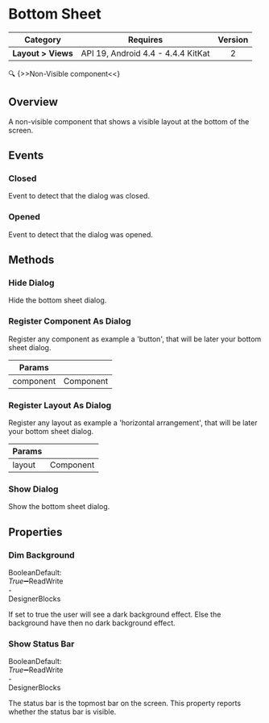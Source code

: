 # Bottom Sheet

| Category | Requires | Version |
|:--------:|:-------:|:--------:|
|**Layout > Views**|<span class="chip chip-any">API 19, Android 4.4 - 4.4.4 KitKat</span>|<span class="chip chip-number">2</span>|

:mag: {>>Non-Visible component<<}

## Overview

A non-visible component that shows a visible layout at the bottom of the screen.

## Events

### Closed

Event to detect that the dialog was closed.

<div class="block" ai2-block="event" not-rendered="true" value="%7B%22componentName%22:%20%22Bottom%20Sheet%22,%20%22name%22:%20%22Closed%22,%20%22param%22:%20%5B%5D%7D"></div>

### Opened

Event to detect that the dialog was opened.

<div class="block" ai2-block="event" not-rendered="true" value="%7B%22componentName%22:%20%22Bottom%20Sheet%22,%20%22name%22:%20%22Opened%22,%20%22param%22:%20%5B%5D%7D"></div>

## Methods

### Hide Dialog

Hide the bottom sheet dialog.

<div class="block" ai2-block="method" not-rendered="true" value="%7B%22componentName%22:%20%22Bottom%20Sheet%22,%20%22name%22:%20%22Hide%20Dialog%22,%20%22output%22:%20false,%20%22param%22:%20%5B%5D%7D"></div>

### Register Component As Dialog

Register any component as example a 'button', that will be later your bottom sheet dialog.

<div class="block" ai2-block="method" not-rendered="true" value="%7B%22componentName%22:%20%22Bottom%20Sheet%22,%20%22name%22:%20%22Register%20Component%20As%20Dialog%22,%20%22output%22:%20false,%20%22param%22:%20%5B%22component%22%5D%7D"></div>

| Params | []() |
|--------|------|
|component|<span class="chip chip-component">Component</span>|

### Register Layout As Dialog

Register any layout as example a 'horizontal arrangement', that will be later your bottom sheet dialog.

<div class="block" ai2-block="method" not-rendered="true" value="%7B%22componentName%22:%20%22Bottom%20Sheet%22,%20%22name%22:%20%22Register%20Layout%20As%20Dialog%22,%20%22output%22:%20false,%20%22param%22:%20%5B%22layout%22%5D%7D"></div>

| Params | []() |
|--------|------|
|layout|<span class="chip chip-component">Component</span>|

### Show Dialog

Show the bottom sheet dialog.

<div class="block" ai2-block="method" not-rendered="true" value="%7B%22componentName%22:%20%22Bottom%20Sheet%22,%20%22name%22:%20%22Show%20Dialog%22,%20%22output%22:%20false,%20%22param%22:%20%5B%5D%7D"></div>

## Properties

### Dim Background

<span style="user-select: none; white-space:pre-wrap;"><span class="chip chip-boolean">Boolean</span><span class="chip chip-boolean">Default: <i>True</i></span>:heavy_minus_sign:<span class="chip chip-rw">Read</span><span class="chip chip-rw">Write</span> - <span class="chip chip-bd">Designer</span><span class="chip chip-bd">Blocks</span></span>

If set to true the user will see a dark background effect. Else the background have then no dark background effect.

<div class="block" ai2-block="property" not-rendered="true" value="%7B%22componentName%22:%20%22Bottom%20Sheet%22,%20%22name%22:%20%22Dim%20Background%22,%20%22getter%22:%20true%7D"></div>
<div class="block" ai2-block="property" not-rendered="true" value="%7B%22componentName%22:%20%22Bottom%20Sheet%22,%20%22name%22:%20%22Dim%20Background%22,%20%22getter%22:%20false%7D"></div>

### Show Status Bar

<span style="user-select: none; white-space:pre-wrap;"><span class="chip chip-boolean">Boolean</span><span class="chip chip-boolean">Default: <i>True</i></span>:heavy_minus_sign:<span class="chip chip-rw">Read</span><span class="chip chip-rw">Write</span> - <span class="chip chip-bd">Designer</span><span class="chip chip-bd">Blocks</span></span>

The status bar is the topmost bar on the screen. This property reports whether the status bar is visible.

<div class="block" ai2-block="property" not-rendered="true" value="%7B%22componentName%22:%20%22Bottom%20Sheet%22,%20%22name%22:%20%22Show%20Status%20Bar%22,%20%22getter%22:%20true%7D"></div>
<div class="block" ai2-block="property" not-rendered="true" value="%7B%22componentName%22:%20%22Bottom%20Sheet%22,%20%22name%22:%20%22Show%20Status%20Bar%22,%20%22getter%22:%20false%7D"></div>
